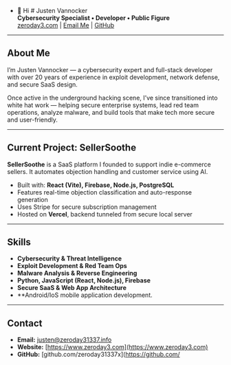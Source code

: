 - 👋 Hi # Justen Vannocker  
**Cybersecurity Specialist • Developer • Public Figure**  
[zeroday3.com](https://www.zeroday3.com) | [Email Me](mailto:justen@zeroday31337.info) | [GitHub](https://github.com/zeroday31337)

---

## About Me

I’m Justen Vannocker — a cybersecurity expert and full-stack developer with over 20 years of experience in exploit development, network defense, and secure SaaS design.

Once active in the underground hacking scene, I’ve since transitioned into white hat work — helping secure enterprise systems,
lead red team operations, analyze malware, and build tools that make tech more secure and user-friendly.

---

## Current Project: SellerSoothe

**SellerSoothe** is a SaaS platform I founded to support indie e-commerce sellers. It automates objection handling and customer service using AI.

- Built with: **React (Vite), Firebase, Node.js, PostgreSQL**
- Features real-time objection classification and auto-response generation
- Uses Stripe for secure subscription management
- Hosted on **Vercel**, backend tunneled from secure local server

---

## Skills

- **Cybersecurity & Threat Intelligence**
- **Exploit Development & Red Team Ops**
- **Malware Analysis & Reverse Engineering**
- **Python, JavaScript (React, Node.js), Firebase**
- **Secure SaaS & Web App Architecture**
- **Android/IoS mobile application development.
---

## Contact

- **Email:** [justen@zeroday31337.info](mailto:justen@zeroday31337.info)  
- **Website:** [https://www.zeroday3.com](https://www.zeroday3.com)  
- **GitHub:** [github.com/zeroday31337x](https://github.com/
